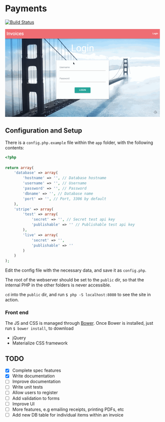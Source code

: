 # Payments

[![Build Status](https://travis-ci.org/SE-R-Test/payments.svg)](https://travis-ci.org/SE-R-Test/payments)

![Demo](demo.gif)

## Configuration and Setup

There is a `config.php.example` file within the `app` folder, with the following contents:

```php
<?php

return array(
    'database' => array(
        'hostname' => '', // Database hostname
        'username' => '', // Username
        'password' => '', // Password
        'dbname' => '', // Database name
        'port' => '', // Port, 3306 by default
    ),
    'stripe' => array(
        'test' => array(
            'secret' => '', // Secret test api key
            'publishable' => '' // Publishable test api key
        ),
        'live' => array(
            'secret' => '',
            'publishable' => ''
        )
    )
);
```

Edit the config file with the necessary data, and save it as `config.php`.

The root of the webserver should be set to the `public` dir, so that the internal PHP in the other folders is never accessible.

`cd` into the `public` dir, and run `$ php -S localhost:8080` to see the site in action.

### Front end

The JS and CSS is managed through [Bower](http://bower.io/). Once Bower is installed, just run `$ bower install`, to download

- jQuery
- Materialize CSS framework

## TODO

- [x] Complete spec features
- [x] Write documentation
- [ ] Improve documentation
- [ ] Write unit tests
- [ ] Allow users to register
- [ ] Add validation to forms
- [ ] Improve UI
- [ ] More features, e.g emailing receipts, printing PDFs, etc
- [ ] Add new DB table for individual items within an invoice
